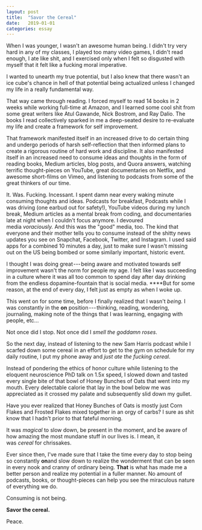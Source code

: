 ```yaml
---
layout: post
title:  "Savor the Cereal"
date:   2019-01-01
categories: essay
---
```


When I was younger, I wasn't an awesome human being. I didn't try very hard in any of my classes, I played too many video games, I didn't read enough, I ate like shit, and I exercised only when I felt so disgusted with myself that it felt like a fucking moral imperative.

I wanted to unearth my true potential, but I also knew that there wasn't an ice cube's chance in hell of that potential being actualized unless I changed my life in a really fundamental way.

That way came through reading. I forced myself to read 14 books in 2 weeks while working full-time at Amazon, and I learned some cool shit from some great writers like Atul Gawande, Nick Bostrom, and Ray Dalio. The books I read collectively sparked in me a deep-seated desire to re-evaluate my life and create a framework for self improvement.

That framework manifested itself in an increased drive to do certain thing and undergo periods of harsh self-reflection that then informed plans to create a rigorous routine of hard work and discipline. It also manifested itself in an increased need to consume ideas and thoughts in the form of reading books, Medium articles, blog posts, and Quora answers, watching terrific thought-pieces on YouTube, great documentaries on Netflix, and awesome short-films on Vimeo, and listening to podcasts from some of the great thinkers of our time.

It. Was. Fucking. Incessant. I spent damn near every waking minute consuming thoughts and ideas. Podcasts for breakfast, Podcasts while I was driving (one earbud out for safety!), YouTube videos during my lunch break, Medium articles as a mental break from coding, and documentaries late at night when I couldn't focus anymore. I devoured media *voraciously.* And this was the "good" media, too. The kind that everyone and their mother tells you to consume instead of the shitty news updates you see on Snapchat, Facebook, Twitter, and Instagram. I used said apps for a combined 10 minutes a day, just to make sure I wasn't missing out on the US being bombed or some similarly important, historic event.

I thought I was doing great --- being aware and motivated towards self improvement wasn't the norm for people my age. I felt like I was succeeding in a culture where it was all too common to spend day after day drinking from the endless dopamine-fountain that is social media. ****But for some reason, at the end of every day, I felt just as empty as when I woke up.

This went on for some time, before I finally realized that I wasn't *being.* I was constantly in the **on** position --- thinking, reading, wondering, journaling, making note of the things that I was learning, engaging with people, etc...

Not once did I stop. Not once did I *smell the goddamn roses*.

So the next day, instead of listening to the new Sam Harris podcast while I scarfed down some cereal in an effort to get to the gym on schedule for my daily routine, I put my phone away and *just ate the fucking cereal*.

Instead of pondering the ethics of honor culture while listening to the eloquent neuroscience PhD talk on 1.5x speed, I slowed down and tasted every single bite of that bowl of Honey Bunches of Oats that went into my mouth. Every delectable calorie that lay in the bowl below me was appreciated as it crossed my palate and subsequently slid down my gullet.

Have you ever realized that Honey Bunches of Oats is mostly just Corn Flakes and Frosted Flakes mixed together in an orgy of carbs? I sure as shit know that I hadn't prior to that fateful morning.

It was *magical* to slow down, be present in the moment, and be aware of how amazing the most mundane stuff in our lives is. I mean, it was *cereal* for chrissakes.

Ever since then, I've made sure that I take the time every day to stop being so constantly **on**and slow down to realize the wonderment that can be seen in every nook and cranny of ordinary being. **That** is what has made me a better person and realize my potential in a fuller manner. No amount of podcasts, books, or thought-pieces can help you see the miraculous nature of everything we do.

Consuming is not being.

**Savor the cereal.**

Peace.